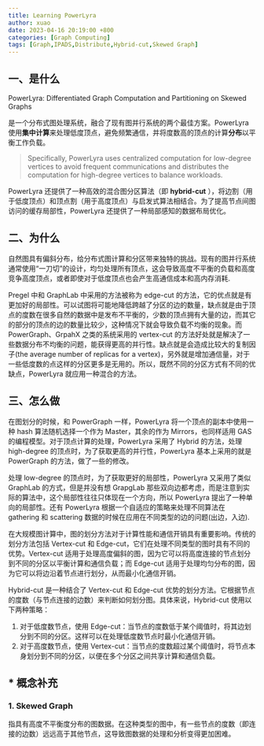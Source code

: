 ```yaml
---
title: Learning PowerLyra
author: xuao
date: 2023-04-16 20:19:00 +800
categories: [Graph Computing]
tags: [Graph,IPADS,Distribute,Hybrid-cut,Skewed Graph]
---
```


## 一、是什么

PowerLyra: Differentiated Graph Computation and Partitioning on Skewed Graphs

是一个分布式图处理系统，融合了现有图并行系统的两个最佳方案。PowerLyra 使用**集中计算**来处理低度顶点，避免频繁通信，并将度数高的顶点的计算**分布**以平衡工作负载。

> Specifically, PowerLyra uses centralized computation for low-degree vertices to avoid frequent communications and distributes the computation for high-degree vertices to balance workloads. 

PowerLyra 还提供了一种高效的混合图分区算法（即 **hybrid-cut** ），将边割（用于低度顶点）和顶点割（用于高度顶点）与启发式算法相结合。为了提高节点间图访问的缓存局部性，PowerLyra 还提供了一种局部感知的数据布局优化。

## 二、为什么

自然图具有偏斜分布，给分布式图计算和分区带来独特的挑战。现有的图并行系统通常使用“一刀切”的设计，均匀处理所有顶点，这会导致高度不平衡的负载和高度竞争高度顶点，或者即使对于低度顶点也会产生高通信成本和高内存消耗.

Pregel 中和 GraphLab 中采用的方法被称为 edge-cut 的方法，它的优点就是有更加好的局部性。可以试图将可能地降低跨越了分区的边的数量，缺点就是由于顶点的度数在很多自然的数据中是发布不平衡的，少数的顶点拥有大量的边，而其它的部分的顶点的边的数量比较少，这种情况下就会导致负载不均衡的现象。而 PowerGraph、GrpahX 之类的系统采用的 vertex-cut 的方法好处就是解决了一些数据分布不均衡的问题，能获得更高的并行性。缺点就是会造成比较大的复制因子(the average number of replicas for a vertex)，另外就是增加通信量，对于一些低度数的点这样的分区更多是无用的。所以，既然不同的分区方式有不同的优缺点，PowerLyra 就应用一种混合的方法。

## 三、怎么做

在图划分的时候，和 PowerGraph 一样，PowerLyra 将一个顶点的副本中使用一种 hash 算法随机选择一个作为 Master，其余的作为 Mirrors，也同样适用 GAS 的编程模型。对于顶点计算的处理，PowerLyra 采用了 Hybrid 的方法，处理 high-degree 的顶点时，为了获取更高的并行性，PowerLyra 基本上采用的就是 PowerGraph 的方法，做了一些的修改。

处理 low-degree 的顶点时，为了获取更好的局部性，PowerLyra 又采用了类似 GraphLab 的方式，但是并没有想 GrapgLab 那些双向边都考虑，而是注意到实际的算法中，这个局部性往往只体现在一个方向，所以 PowerLyra 提出了一种单向的局部性。还有 PowerLyra 根据一个自适应的策略来处理不同算法在 gathering 和 scattering 数据的时候在应用在不同类型的边的问题(出边，入边).

在大规模图计算中，图的划分方法对于计算性能和通信开销具有重要影响。传统的划分方法包括 Vertex-cut 和 Edge-cut，它们在处理不同类型的图时具有不同的优势。Vertex-cut 适用于处理高度偏斜的图，因为它可以将高度连接的节点划分到不同的分区以平衡计算和通信负载；而 Edge-cut 适用于处理均匀分布的图，因为它可以将边沿着节点进行划分，从而最小化通信开销。

Hybrid-cut 是一种结合了 Vertex-cut 和 Edge-cut 优势的划分方法。它根据节点的度数（与节点连接的边数）来判断如何划分图。具体来说，Hybrid-cut 使用以下两种策略：

1. 对于低度数节点，使用 Edge-cut：当节点的度数低于某个阈值时，将其边划分到不同的分区。这样可以在处理低度数节点时最小化通信开销。
2. 对于高度数节点，使用 Vertex-cut：当节点的度数超过某个阈值时，将节点本身划分到不同的分区，以便在多个分区之间共享计算和通信负载。

## * 概念补充

### 1. Skewed Graph

指具有高度不平衡度分布的图数据。在这种类型的图中，有一些节点的度数（即连接的边数）远远高于其他节点，这导致图数据的处理和分析变得更加困难。
